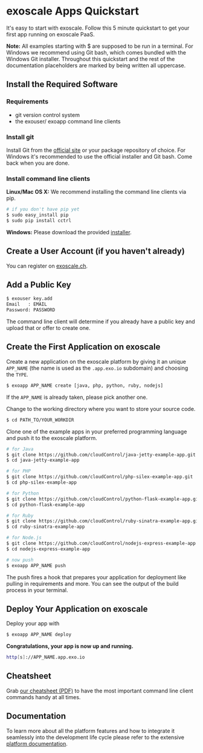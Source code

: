 # exoscale Apps Quickstart

It's easy to start with exoscale. Follow this 5 minute quickstart to get your
first app running on exoscale PaaS.

**Note:** All examples starting with $ are supposed to be run in a terminal.
For Windows we recommend using Git bash, which comes bundled with the Windows
Git installer. Throughout this quickstart and the rest of the documentation
placeholders are marked by being written all uppercase.

## Install the Required Software

### Requirements

* git version control system
* the exouser/ exoapp command line clients

### Install git

Install Git from the [official site](http://git-scm.com/) or your package
repository of choice. For Windows it's recommended to use the official
installer and Git bash. Come back when you are done.

### Install command line clients

**Linux/Mac OS X:** We recommend installing the command line clients via pip.

~~~bash
# if you don't have pip yet
$ sudo easy_install pip
$ sudo pip install cctrl
~~~

**Windows:** Please download the provided [installer].

## Create a User Account (if you haven't already)

You can register on [exoscale.ch](http://exoscale.ch).

## Add a Public Key

~~~bash
$ exouser key.add
Email   : EMAIL
Password: PASSWORD
~~~

The command line client will determine if you already have a public key and upload that or offer to create one.

## Create the First Application on exoscale

Create a new application on the exoscale platform by giving it an unique
`APP_NAME` (the name is used as the `.app.exo.io` subdomain) and choosing the
`TYPE`.

~~~bash
$ exoapp APP_NAME create [java, php, python, ruby, nodejs]
~~~

If the `APP_NAME` is already taken, please pick another one.

Change to the working directory where you want to store your source code.

~~~bash
$ cd PATH_TO/YOUR_WORKDIR
~~~

Clone one of the example apps in your preferred programming language and push
it to the exoscale platform.

~~~bash
# for Java
$ git clone https://github.com/cloudControl/java-jetty-example-app.git
$ cd java-jetty-example-app

# for PHP
$ git clone https://github.com/cloudControl/php-silex-example-app.git
$ cd php-silex-example-app

# for Python
$ git clone https://github.com/cloudControl/python-flask-example-app.git
$ cd python-flask-example-app

# for Ruby
$ git clone https://github.com/cloudControl/ruby-sinatra-example-app.git
$ cd ruby-sinatra-example-app

# for Node.js
$ git clone https://github.com/cloudControl/nodejs-express-example-app.git
$ cd nodejs-express-example-app

# now push
$ exoapp APP_NAME push
~~~

The push fires a hook that prepares your application for deployment like
pulling in requirements and more. You can see the output of the build process
in your terminal.

## Deploy Your Application on exoscale

Deploy your app with

~~~bash
$ exoapp APP_NAME deploy
~~~

**Congratulations, your app is now up and running.**

~~~bash
http[s]://APP_NAME.app.exo.io
~~~

## Cheatsheet

Grab [our cheatsheet (PDF)](https://www.exoscale.ch/dev-center/exo_cheatsheet.pdf)
to have the most important command line client commands handy at all times.

## Documentation

To learn more about all the platform features and how to integrate it
seamlessly into the development life cycle please refer to the extensive
[platform documentation](https://www.exoscale.ch/dev-center/Platform%20Documentation).

[installer]: http://cctrl.s3-website-eu-west-1.amazonaws.com/#windows/
